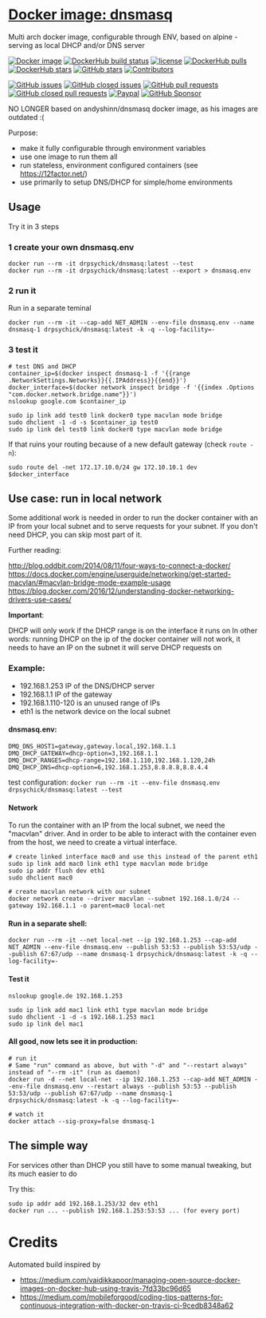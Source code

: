 # [Docker image: dnsmasq](https://hub.docker.com/r/drpsychick/dnsmasq/)
Multi arch docker image, configurable through ENV, based on alpine - serving as local DHCP and/or DNS server

[![Docker image](https://img.shields.io/docker/image-size/drpsychick/dnsmasq?sort=date)](https://hub.docker.com/r/drpsychick/dnsmasq/tags) [![DockerHub build status](https://img.shields.io/docker/cloud/build/drpsychick/dnsmasq.svg)](https://hub.docker.com/r/drpsychick/dnsmasq/builds/) [![license](https://img.shields.io/github/license/drpsychick/docker-dnsmasq.svg)](https://github.com/drpsychick/docker-dnsmasq/blob/master/LICENSE) [![DockerHub pulls](https://img.shields.io/docker/pulls/drpsychick/dnsmasq.svg)](https://hub.docker.com/r/drpsychick/dnsmasq/) [![DockerHub stars](https://img.shields.io/docker/stars/drpsychick/dnsmasq.svg)](https://hub.docker.com/r/drpsychick/dnsmasq/) [![GitHub stars](https://img.shields.io/github/stars/drpsychick/docker-dnsmasq.svg)](https://github.com/drpsychick/docker-dnsmasq) [![Contributors](https://img.shields.io/github/contributors/drpsychick/docker-dnsmasq.svg)](https://github.com/drpsychick/docker-dnsmasq/graphs/contributors)

[![GitHub issues](https://img.shields.io/github/issues/drpsychick/docker-dnsmasq.svg)](https://github.com/drpsychick/docker-dnsmasq/issues) [![GitHub closed issues](https://img.shields.io/github/issues-closed/drpsychick/docker-dnsmasq.svg)](https://github.com/drpsychick/docker-dnsmasq/issues?q=is%3Aissue+is%3Aclosed) [![GitHub pull requests](https://img.shields.io/github/issues-pr/drpsychick/docker-dnsmasq.svg)](https://github.com/drpsychick/docker-dnsmasq/pulls) [![GitHub closed pull requests](https://img.shields.io/github/issues-pr-closed/drpsychick/docker-dnsmasq.svg)](https://github.com/drpsychick/docker-dnsmasq/pulls?q=is%3Apr+is%3Aclosed)
[![Paypal](https://img.shields.io/badge/donate-paypal-00457c.svg?logo=paypal)](https://www.paypal.com/cgi-bin/webscr?cmd=_s-xclick&hosted_button_id=FTXDN7LCDWUEA&source=url)
[![GitHub Sponsor](https://img.shields.io/badge/github-sponsor-blue?logo=github)](https://github.com/sponsors/DrPsychick)

NO LONGER based on andyshinn/dnsmasq docker image, as his images are outdated :(

Purpose:
* make it fully configurable through environment variables
* use one image to run them all
* run stateless, environment configured containers (see https://12factor.net/)
* use primarily to setup DNS/DHCP for simple/home environments

## Usage

Try it in 3 steps

### 1 create your own dnsmasq.env
```
docker run --rm -it drpsychick/dnsmasq:latest --test
docker run --rm -it drpsychick/dnsmasq:latest --export > dnsmasq.env
```

### 2 run it
Run in a separate teminal
```
docker run --rm -it --cap-add NET_ADMIN --env-file dnsmasq.env --name dnsmasq-1 drpsychick/dnsmasq:latest -k -q --log-facility=-
```

### 3 test it
```
# test DNS and DHCP
container_ip=$(docker inspect dnsmasq-1 -f '{{range .NetworkSettings.Networks}}{{.IPAddress}}{{end}}')
docker_interface=$(docker network inspect bridge -f '{{index .Options "com.docker.network.bridge.name"}}')
nslookup google.com $container_ip

sudo ip link add test0 link docker0 type macvlan mode bridge
sudo dhclient -1 -d -s $container_ip test0
sudo ip link del test0 link docker0 type macvlan mode bridge
```


If that ruins your routing because of a new default gateway (check `route -n`):
```
sudo route del -net 172.17.10.0/24 gw 172.10.10.1 dev $docker_interface
```

## Use case: run in local network
Some additional work is needed in order to run the docker container with an IP from your local subnet and to serve requests for your subnet.
If you don't need DHCP, you can skip most part of it. 

Further reading:

http://blog.oddbit.com/2014/08/11/four-ways-to-connect-a-docker/
https://docs.docker.com/engine/userguide/networking/get-started-macvlan/#macvlan-bridge-mode-example-usage
https://blog.docker.com/2016/12/understanding-docker-networking-drivers-use-cases/

**Important**:

DHCP will only work if the DHCP range is on the interface it runs on
In other words: running DHCP on the ip of the docker container will not work, it needs to have an IP on the subnet it will serve DHCP requests on

### Example: 
* 192.168.1.253 IP of the DNS/DHCP server
* 192.168.1.1   IP of the gateway
* 192.168.1.110-120 is an unused range of IPs
* eth1 is the network device on the local subnet

#### dnsmasq.env:

```
DMQ_DNS_HOST1=gateway,gateway.local,192.168.1.1
DMQ_DHCP_GATEWAY=dhcp-option=3,192.168.1.1
DMQ_DHCP_RANGES=dhcp-range=192.168.1.110,192.168.1.120,24h
DMQ_DHCP_DNS=dhcp-option=6,192.168.1.253,8.8.8.8,8.8.4.4
```

test configuration:
`docker run --rm -it --env-file dnsmasq.env drpsychick/dnsmasq:latest --test`

#### Network
To run the container with an IP from the local subnet, we need the "macvlan" driver. 
And in order to be able to interact with the container even from the host, we need to create a virtual interface.

```
# create linked interface mac0 and use this instead of the parent eth1
sudo ip link add mac0 link eth1 type macvlan mode bridge
sudo ip addr flush dev eth1
sudo dhclient mac0

# create macvlan network with our subnet
docker network create --driver macvlan --subnet 192.168.1.0/24 --gateway 192.168.1.1 -o parent=mac0 local-net
```

#### Run in a separate shell:
```
docker run --rm -it --net local-net --ip 192.168.1.253 --cap-add NET_ADMIN --env-file dnsmasq.env --publish 53:53 --publish 53:53/udp --publish 67:67/udp --name dnsmasq-1 drpsychick/dnsmasq:latest -k -q --log-facility=-
```

#### Test it
```
nslookup google.de 192.168.1.253

sudo ip link add mac1 link eth1 type macvlan mode bridge
sudo dhclient -1 -d -s 192.168.1.253 mac1
sudo ip link del mac1
```

#### All good, now lets see it in production:
```
# run it
# Same "run" command as above, but with "-d" and "--restart always" instead of "--rm -it" (run as daemon)
docker run -d --net local-net --ip 192.168.1.253 --cap-add NET_ADMIN --env-file dnsmasq.env --restart always --publish 53:53 --publish 53:53/udp --publish 67:67/udp --name dnsmasq-1 drpsychick/dnsmasq:latest -k -q --log-facility=-

# watch it
docker attach --sig-proxy=false dnsmasq-1
```

## The simple way
For services other than DHCP you still have to some manual tweaking, but its much easier to do

Try this:
```
sudo ip addr add 192.168.1.253/32 dev eth1
docker run ... --publish 192.168.1.253:53:53 ... (for every port)
```

# Credits
Automated build inspired by
* https://medium.com/vaidikkapoor/managing-open-source-docker-images-on-docker-hub-using-travis-7fd33bc96d65
* https://medium.com/mobileforgood/coding-tips-patterns-for-continuous-integration-with-docker-on-travis-ci-9cedb8348a62

